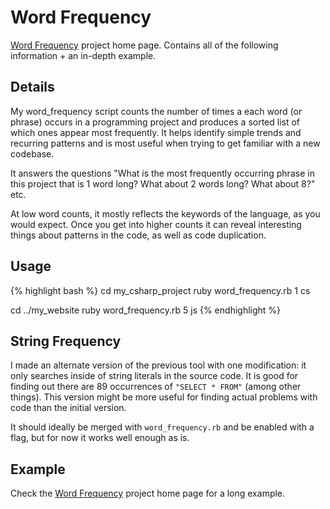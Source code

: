 Word Frequency
===

[Word Frequency](http://nickknowlson.com/projects/word_frequency/) project home page. Contains all of the following information + an in-depth example.

Details
---

My word\_frequency script counts the number of times a each word (or phrase)
occurs in a programming project and produces a sorted list of which ones appear
most frequently. It helps identify simple trends and recurring patterns and is
most useful when trying to get familiar with a new codebase.

It answers the questions "What is the most frequently occurring phrase in this project that is 1 word long? What about 2 words long? What about 8?" etc. 

At low word counts, it mostly reflects the keywords of the language, as you would expect.  Once you get into higher counts it can reveal interesting things about patterns in the code, as well as code duplication.

Usage
---

{% highlight bash %}
cd my_csharp_project
ruby word_frequency.rb 1 cs

cd ../my_website
ruby word_frequency.rb 5 js
{% endhighlight %}

String Frequency 
---

I made an alternate version of the previous tool with one modification: it only searches inside of string literals in the source code. It is good for finding out there are 89 occurrences of `"SELECT * FROM"` (among other things). This version might be more useful for finding actual problems with code than the initial version.

It should ideally be merged with `word_frequency.rb` and be enabled with a flag,
but for now it works well enough as is.

Example
---

Check the [Word Frequency](http://nickknowlson.com/projects/word_frequency/) project home page for a long example.
